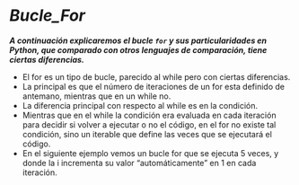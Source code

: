 # **_Bucle_For_**

**_A continuación explicaremos el bucle ```for``` y sus particularidades en Python, que comparado con otros lenguajes de comparación, tiene ciertas diferencias._**

- El for es un tipo de bucle, parecido al while pero con ciertas diferencias.
- La principal es que el número de iteraciones de un for esta definido de antemano, mientras que en un while no.
- La diferencia principal con respecto al while es en la condición.
- Mientras que en el while la condición era evaluada en cada iteración para decidir si volver a ejecutar o no el código, en el for no existe tal condición, sino un iterable que define las veces que se ejecutará el código.
- En el siguiente ejemplo vemos un bucle for que se ejecuta 5 veces, y donde la i incrementa su valor “automáticamente” en 1 en cada iteración.
